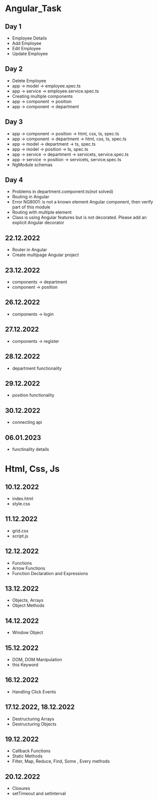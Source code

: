 # Angular_Task

 ## Day 1
   * Employee Details
   * Add Employee
   * Edit Employee
   * Update Employee
## Day 2
   * Delete Employee
   * app -> model -> employee.spec.ts
   * app -> service -> employee.service.spec.ts
   * Creating multiple components
   * app -> component -> position
   * app -> component -> department
## Day 3
   * app -> component -> position -> html, css, ts, spec.ts
   * app -> component -> department -> html, css, ts, spec.ts
   * app -> model -> department -> ts, spec.ts
   * app -> model -> position -> ts, spec.ts
   * app -> service -> department -> servicets, service.spec.ts
   * app -> service -> position -> servicets, service.spec.ts
   * NgModule schemas
## Day 4
   * Problems in  department.component.ts(not solved)
   * Routing in Angular
   * Error NG8001: is not a known element Angular component, then verify part of this module
   * Routing with multiple element
   * Class is using Angular features but is not decorated. Please add an explicit Angular decorator
## 22.12.2022
   * Router in Angular
   * Create multipage Angular project
## 23.12.2022
   * components -> department
   * component -> position
## 26.12.2022
   * components -> login
## 27.12.2022
   * components -> register
## 28.12.2022
   * department functionality
## 29.12.2022
   * position functionality
## 30.12.2022
   * connecting api
## 06.01.2023
   * functinality details

# Html, Css, Js

## 10.12.2022
   * index.html
   * style.css
## 11.12.2022
   * grid.css
   * script.js
## 12.12.2022
   * Functions
   * Arrow Functions
   * Function Declaration and Expressions
## 13.12.2022
   * Objects, Arrays
   * Object Methods
## 14.12.2022
   * Window Object
## 15.12.2022
   * DOM, DOM Manipulation
   * this Keyword
## 16.12.2022
   * Handling Click Events
## 17.12.2022, 18.12.2022
   * Destructuring Arrays
   * Destructuring Objects
## 19.12.2022
   * Callback Functions
   * Static Methods
   * Filter, Map, Reduce, Find, Some , Every methods
## 20.12.2022
   * Closures
   * setTimeout and setInterval